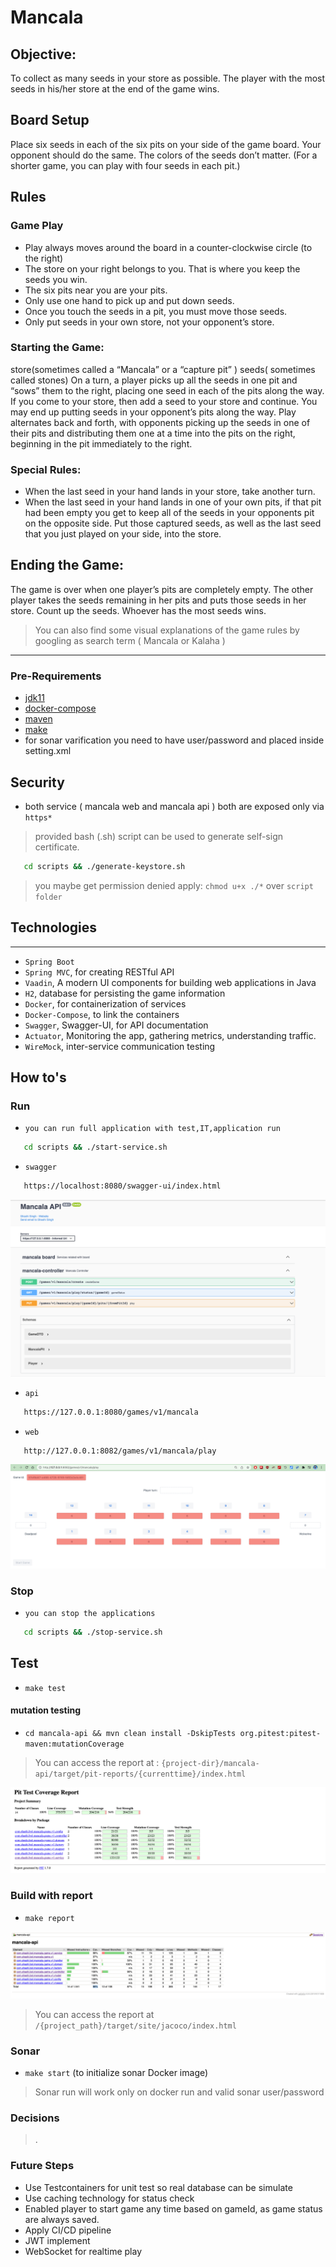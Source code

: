 # Mancala

## Objective:
To collect as many seeds in your store as possible. The player with the most seeds in his/her store at the end of the game wins.

## Board Setup

Place six seeds in each of the six pits on your side of the game board. Your opponent should do the same. The colors of the seeds don’t matter. (For a shorter game, you can play with four seeds in each pit.)

## Rules
### Game Play
* Play always moves around the board in a counter-clockwise circle (to the right)
* The store on your right belongs to you. That is where you keep the seeds you win.
* The six pits near you are your pits.
* Only use one hand to pick up and put down seeds.
* Once you touch the seeds in a pit, you must move those seeds.
* Only put seeds in your own store, not your opponent’s store.

### Starting the Game:
store(sometimes called a “Mancala” or a “capture pit” ) seeds( sometimes called stones) On a turn, a player picks up all the seeds in one pit and “sows” them to the right, placing one seed in each of the pits along the way. If you come to your store, then add a seed to your store and continue. You may end up putting seeds in your opponent’s pits along the way.
Play alternates back and forth, with opponents picking up the seeds in one of their pits and distributing them one at a time into the pits on the right, beginning in the pit immediately to the right.

### Special Rules:

* When the last seed in your hand lands in your store, take another turn.
* When the last seed in your hand lands in one of your own pits, if that pit had been empty you get to keep all of the seeds in your opponents pit on the opposite side. Put those captured seeds, as well as the last seed that you just played on your side, into the store.

## Ending the Game:

The game is over when one player’s pits are completely empty. The other player takes the seeds remaining in her pits and puts those seeds in her store. Count up the seeds. Whoever has the most seeds wins.


>You can also find some visual explanations of the game rules by googling as search term ( Mancala or Kalaha )


---

### Pre-Requirements
- [jdk11](https://www.oracle.com/java/technologies/downloads/#java11)
- [docker-compose](https://docs.docker.com/compose/install/)
- [maven](https://maven.apache.org/download.cgi)
- [make](https://formulae.brew.sh/formula/make)
- for sonar varification you need to have user/password and placed inside setting.xml

## Security

- both service ( mancala web and mancala api ) both are exposed only via `https*`

> provided bash (.sh) script can be used to generate self-sign certificate.

```sh
   cd scripts && ./generate-keystore.sh
```

> you maybe get permission denied apply:  `chmod u+x ./*` over `script folder`



## Technologies
------------
- `Spring Boot`
- `Spring MVC`, for creating RESTful API
- `Vaadin`, A modern UI components for building web applications in Java
- `H2`, database for persisting the game information
- `Docker`, for containerization of services
- `Docker-Compose`, to link the containers
- `Swagger`, Swagger-UI, for API documentation
- `Actuator`, Monitoring the app, gathering metrics, understanding traffic.
- `WireMock`, inter-service communication testing

## How to's
### Run

- `you can run full application with test,IT,application run`
```sh
   cd scripts && ./start-service.sh
```

- `swagger`
```sh
   https://localhost:8080/swagger-ui/index.html
```
 ![swagger-image](https://github.com/shasisingh/mancala-api/blob/main/image/swagger.png?raw=true)

- `api`

```sh
   https://127.0.0.1:8080/games/v1/mancala
```

- `web`

```sh
   http://127.0.0.1:8082/games/v1/mancala/play
```
 ![web-image](https://github.com/shasisingh/mancala-api/blob/main/image/web.png?raw=true)

### Stop

- `you can stop the applications`
```sh
   cd scripts && ./stop-service.sh
```

## Test
- `make test`

####

#### mutation testing

- `cd mancala-api && mvn clean install -DskipTests org.pitest:pitest-maven:mutationCoverage`

> You can access the report at :  `{project-dir}/mancala-api/target/pit-reports/{currenttime}/index.html`

![pitest report](https://github.com/shasisingh/mancala-api/blob/main/image/Pit-Test.png?raw=true)

### Build with report

- `make report`

![JaCoco report](https://github.com/shasisingh/mancala-api/blob/main/image/JaCoco.png?raw=true)

> You can access the report at `/{project_path}/target/site/jacoco/index.html`

### Sonar
- `make start` (to initialize sonar Docker image)

> Sonar run will work only on docker run and valid sonar user/password

### Decisions
>.

### Future Steps
- Use Testcontainers for unit test so real database can be simulate
- Use caching technology for status check
- Enabled player to start game any time based on gameId, as game status are always saved.
- Apply CI/CD pipeline
- JWT implement
- WebSocket for realtime play
